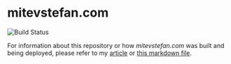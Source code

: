# mitevstefan.com
![Build Status](https://github.com/mrmitew/mrmitew.github.io/actions/workflows/deploy-site.yml/badge.svg)

For information about this repository or how _mitevstefan.com_ was built and being deployed, please refer to my [article](https://mitevstefan.com/articles/how-i-changed-travis-ci-with-github-actions-to-build-my-website) or [this markdown file](https://github.com/mrmitew/mrmitew.github.io/blob/release/_content/_articles/How%20I%20changed%20Travis%20CI%20with%20Github%20Actions%20to%20build%20my%20website.md).